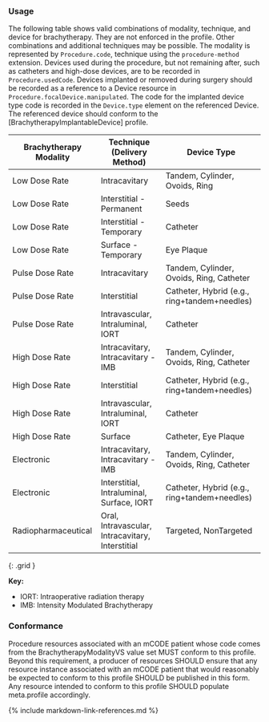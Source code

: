 ### Usage

The following table shows valid combinations of modality, technique, and device for brachytherapy. They are not enforced in the profile. Other combinations and additional techniques may be possible. The modality is represented by `Procedure.code`, technique using the `procedure-method` extension. Devices used during the procedure, but not remaining after, such as catheters and high-dose devices, are to be recorded in `Procedure.usedCode`. Devices implanted or removed during surgery should be recorded as a reference to a Device resource in `Procedure.focalDevice.manipulated`. The code for the implanted device type code is recorded in the `Device.type` element on the referenced Device. The referenced device should conform to the [BrachytherapyImplantableDevice] profile.


| **Brachytherapy Modality**  | **Technique (Delivery Method)**| **Device Type**  |
| ----------------------------- | ------------------------------ | -------------------------- |
| Low Dose Rate | Intracavitary| Tandem, Cylinder, Ovoids, Ring |
| Low Dose Rate | Interstitial - Permanent | Seeds  |
| Low Dose Rate | Interstitial - Temporary | Catheter |
| Low Dose Rate | Surface - Temporary| Eye Plaque |
| Pulse Dose Rate | Intracavitary| Tandem, Cylinder, Ovoids, Ring,  Catheter  |
| Pulse Dose Rate | Interstitial | Catheter, Hybrid (e.g., ring+tandem+needles) |
| Pulse Dose Rate | Intravascular, Intraluminal, IORT  | Catheter |
| High Dose Rate  | Intracavitary, Intracavitary - IMB | Tandem, Cylinder, Ovoids, Ring,  Catheter  |
| High Dose Rate  | Interstitial | Catheter, Hybrid (e.g., ring+tandem+needles) |
| High Dose Rate  | Intravascular, Intraluminal, IORT  | Catheter |
| High Dose Rate  | Surface  | Catheter, Eye Plaque |
| Electronic  | Intracavitary, Intracavitary - IMB | Tandem, Cylinder, Ovoids, Ring,  Catheter  |
| Electronic  | Interstitial, Intraluminal, Surface, IORT  | Catheter, Hybrid (e.g., ring+tandem+needles) |
| Radiopharmaceutical  | Oral, Intravascular, Intracavitary, Interstitial | Targeted, NonTargeted  |
{: .grid }

**Key:**

* IORT: Intraoperative radiation therapy
* IMB: Intensity Modulated Brachytherapy

### Conformance

Procedure resources associated with an mCODE patient whose code comes from the BrachytherapyModalityVS value set MUST conform to this profile. Beyond this requirement, a producer of resources SHOULD ensure that any resource instance associated with an mCODE patient that would reasonably be expected to conform to this profile SHOULD be published in this form. Any resource intended to conform to this profile SHOULD populate meta.profile accordingly.

{% include markdown-link-references.md %}